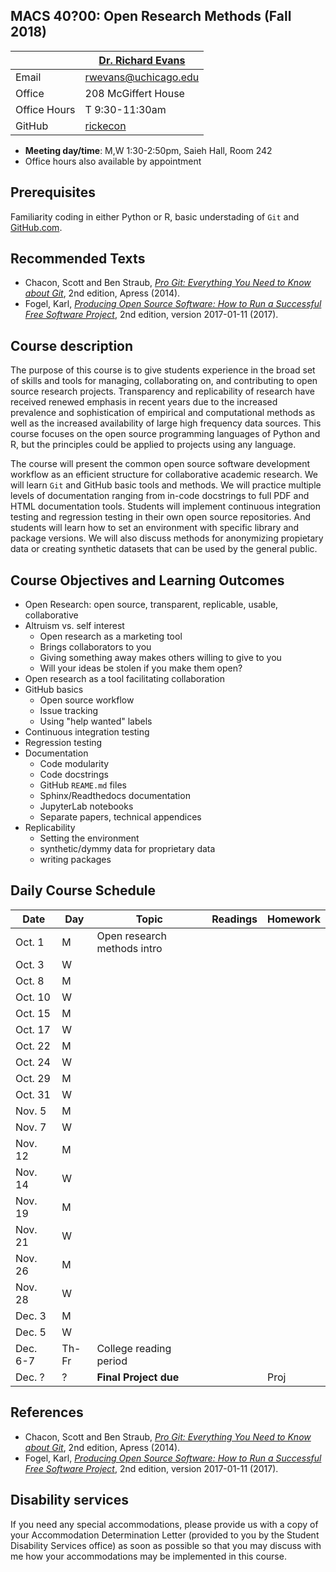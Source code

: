 ## MACS 40?00: Open Research Methods (Fall 2018) ##

|  | [Dr. Richard Evans](https://sites.google.com/site/rickecon/) |
|--------------|--------------------------------------------------------------|
| Email | rwevans@uchicago.edu |
| Office | 208 McGiffert House |
| Office Hours | T 9:30-11:30am |
| GitHub | [rickecon](https://github.com/rickecon) |

* **Meeting day/time**: M,W 1:30-2:50pm, Saieh Hall, Room 242
* Office hours also available by appointment

## Prerequisites ##

Familiarity coding in either Python or R, basic understading of `Git` and [GitHub.com](https://github.com/).


## Recommended Texts ##

* Chacon, Scott and Ben Straub, [*Pro Git: Everything You Need to Know about Git*](https://git-scm.com/book/en/v2), 2nd edition, Apress (2014).
* Fogel, Karl, [*Producing Open Source Software: How to Run a Successful Free Software Project*](https://producingoss.com/), 2nd edition, version 2017-01-11 (2017).


## Course description ##

The purpose of this course is to give students experience in the broad set of skills and tools for managing, collaborating on, and contributing to open source research projects. Transparency and replicability of research have received renewed emphasis in recent years due to the increased prevalence and sophistication of empirical and computational methods as well as the increased availability of large high frequency data sources. This course focuses on the open source programming languages of Python and R, but the principles could be applied to projects using any language.

The course will present the common open source software development workflow as an efficient structure for collaborative academic research. We will learn `Git` and GitHub basic tools and methods. We will practice multiple levels of documentation ranging from in-code docstrings to full PDF and HTML documentation tools. Students will implement continuous integration testing and regression testing in their own open source repositories. And students will learn how to set an environment with specific library and package versions. We will also discuss methods for anonymizing propietary data or creating synthetic datasets that can be used by the general public.


## Course Objectives and Learning Outcomes ##

* Open Research: open source, transparent, replicable, usable, collaborative
* Altruism vs. self interest
	* Open research as a marketing tool
	* Brings collaborators to you
	* Giving something away makes others willing to give to you
	* Will your ideas be stolen if you make them open?
* Open research as a tool facilitating collaboration
* GitHub basics
	* Open source workflow
	* Issue tracking
	* Using "help wanted" labels
* Continuous integration testing
* Regression testing
* Documentation
	* Code modularity
	* Code docstrings
	* GitHub `REAME.md` files
	* Sphinx/Readthedocs documentation
	* JupyterLab notebooks
	* Separate papers, technical appendices
* Replicability
	* Setting the environment
	* synthetic/dymmy data for proprietary data
	* writing packages


<!--- ## Grades ##

Grades will be based on the four categories listed below with the corresponding weights.

Assignment                   | Points |   Percent  |
-----------------------------|--------|------------|
Problem Sets                 |   50   |    62.5%   |
Project initial presentation |    5   |     6.3%   |
Project final presentation   |    5   |     6.3%   |
Project paper                |   20   |    25.0%   |
**Total points**             | **80** | **100.0%** |

* **Homework:** I will assign 5 problem sets throughout the term.
	* You must write and submit your own computer code, although I encourage you to collaborate with your fellow students. I **DO NOT** want to see a bunch of copies of identical code. I **DO** want to see each of you learning how to code these problems so that you could do it on your own.
	* Problem set solutions, both written and code portions, will be turned in via a pull request from your private [GitHub.com](https://git-scm.com/) repository which is a fork of the class master repository on my account. (You will need to set up a GitHub account if you do not already have one.)
	* Problem sets will be due on the day listed in the Daily Course Outline section of this syllabus (see below) unless otherwise specified. Late homework will not be graded.
* **Project:** The project will either be a replication of an existing structural estimation paper or an original estimation project. I will approve each project. The final writeup of the project will be worthIt will be worth 20 points, which is equivalent to two homework assignments. The initial in-class presentation of your project proposal and your final in-class presentation of your project results will each be worth 5 points. The project write up will be due on Wednesday, March 8, the day after regular classes end (first reading day).
-->


## Daily Course Schedule ##

|  Date   | Day |           Topic             | Readings | Homework |
|---------|---|-------------------------------------|---------|-----|
| Oct.  1 | M | Open research methods intro         |         |     |
| Oct.  3 | W |                                     |         |     |
| Oct.  8 | M |                                     |         |     |
| Oct. 10 | W |                                     |         |     |
| Oct. 15 | M |                                     |         |     |
| Oct. 17 | W |                                     |         |     |
| Oct. 22 | M |                                     |         |     |
| Oct. 24 | W |                                     |         |     |
| Oct. 29 | M |                                     |         |     |
| Oct. 31 | W |                                     |         |     |
| Nov.  5 | M |                                     |         |     |
| Nov.  7 | W |                                     |         |     |
| Nov. 12 | M |                                     |         |     |
| Nov. 14 | W |                                     |         |     |
| Nov. 19 | M |                                     |         |     |
| Nov. 21 | W |                                     |         |     |
| Nov. 26 | M |                                     |         |     |
| Nov. 28 | W |                                     |         |     |
| Dec.  3 | M |                                     |         |     |
| Dec.  5 | W |                                     |         |     |
| Dec. 6-7 | Th-Fr | College reading period         |         |     |
| Dec. ?  | ? | **Final Project due**               |         | Proj |


## References ##

* Chacon, Scott and Ben Straub, [*Pro Git: Everything You Need to Know about Git*](https://git-scm.com/book/en/v2), 2nd edition, Apress (2014).
* Fogel, Karl, [*Producing Open Source Software: How to Run a Successful Free Software Project*](https://producingoss.com/), 2nd edition, version 2017-01-11 (2017).


## Disability services ##

If you need any special accommodations, please provide us with a copy of your Accommodation Determination Letter (provided to you by the Student Disability Services office) as soon as possible so that you may discuss with me how your accommodations may be implemented in this course.